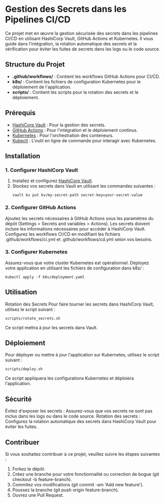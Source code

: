 # Gestion des Secrets dans les Pipelines CI/CD

Ce projet met en œuvre la gestion sécurisée des secrets dans les pipelines CI/CD en utilisant HashiCorp Vault, GitHub Actions et Kubernetes. Il vous guide dans l'intégration, la rotation automatique des secrets et la vérification pour éviter les fuites de secrets dans les logs ou le code source.

## Structure du Projet

- **.github/workflows/** : Contient les workflows GitHub Actions pour CI/CD.
- **k8s/** : Contient les fichiers de configuration Kubernetes pour le déploiement de l'application.
- **scripts/** : Contient les scripts pour la rotation des secrets et le déploiement.

## Prérequis

- [HashiCorp Vault](https://www.vaultproject.io/) : Pour la gestion des secrets.
- [GitHub Actions](https://docs.github.com/en/actions) : Pour l'intégration et le déploiement continus.
- [Kubernetes](https://kubernetes.io/) : Pour l'orchestration des conteneurs.
- [Kubectl](https://kubernetes.io/docs/tasks/tools/) : L'outil en ligne de commande pour interagir avec Kubernetes.

## Installation

### 1. Configurer HashiCorp Vault

1. Installez et configurez [HashiCorp Vault](https://www.vaultproject.io/docs/install).
2. Stockez vos secrets dans Vault en utilisant les commandes suivantes :
   ```
   vault kv put kv/my-secret-path secret-key=your-secret-value
   ```

### 2. Configurer GitHub Actions

Ajoutez les secrets nécessaires à GitHub Actions sous les paramètres du dépôt (Settings > Secrets and variables > Actions). Les secrets doivent inclure les informations nécessaires pour accéder à HashiCorp Vault.
Configurez les workflows CI/CD en modifiant les fichiers .github/workflows/ci.yml et .github/workflows/cd.yml selon vos besoins.

### 3. Configurer Kubernetes
Assurez-vous que votre cluster Kubernetes est opérationnel.
Déployez votre application en utilisant les fichiers de configuration dans k8s/ :
   ```
   kubectl apply -f k8s/deployment.yaml
   ```
## Utilisation
Rotation des Secrets
Pour faire tourner les secrets dans HashiCorp Vault, utilisez le script suivant :

   ``` 
   scripts/rotate_secrets.sh
   ```
Ce script mettra à jour les secrets dans Vault.

## Déploiement
Pour déployer ou mettre à jour l'application sur Kubernetes, utilisez le script suivant :

   ```
   scripts/deploy.sh
   ```
Ce script appliquera les configurations Kubernetes et déploiera l'application.

## Sécurité
Évitez d'exposer les secrets : Assurez-vous que vos secrets ne sont pas inclus dans les logs ou dans le code source.
Rotation des secrets : Configurez la rotation automatique des secrets dans HashiCorp Vault pour éviter les fuites.

## Contribuer
Si vous souhaitez contribuer à ce projet, veuillez suivre les étapes suivantes :

1. Forkez le dépôt.
2. Créez une branche pour votre fonctionnalité ou correction de bogue (git checkout -b feature-branch).
3. Commitez vos modifications (git commit -am 'Add new feature').
4. Poussez la branche (git push origin feature-branch).
5. Ouvrez une Pull Request.
